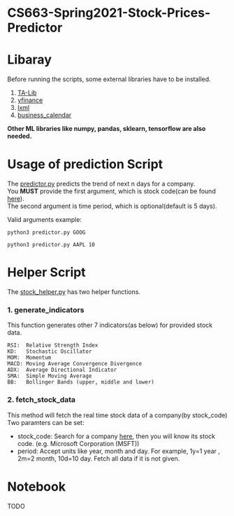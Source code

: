 # CS663-Spring2021-Stock-Prices-Predictor

# Libaray
Before running the scripts, some external libraries have to be installed.   

1. [TA-Lib](https://mrjbq7.github.io/ta-lib/install.html)
2. [yfinance](https://pypi.org/project/yfinance/)
3. [lxml](https://lxml.de/installation.html)
4. [business_calendar](https://pypi.org/project/business_calendar/)

**Other ML libraries like numpy, pandas, sklearn, tensorflow are also needed.**

# Usage of prediction Script
The [predictor.py](/predictor.py) predicts the trend of next n days for a company.   
You **MUST** provide the first argument, which is stock code(can be found [here](https://finance.yahoo.com/lookup)).  
The second argument is time period, which is optional(default is 5 days).   
   
Valid arguments example: 
```
python3 predictor.py GOOG 

python3 predictor.py AAPL 10 
```

# Helper Script
The [stock_helper.py](/stock_helper.py) has two helper functions.
### 1. generate_indicators
This function generates other 7 indicators(as below) for provided stock data.   
```
RSI:  Relative Strength Index 
KD:   Stochastic Oscillator 
MOM:  Momentum 
MACD: Moving Average Convergence Divergence 
ADX:  Average Directional Indicator 
SMA:  Simple Moving Average 
BB:   Bollinger Bands (upper, middle and lower)
```

### 2. fetch_stock_data 
This method will fetch the real time stock data of a company(by stock_code)
Two paramters can be set:

* stock_code: Search for a company [here](https://finance.yahoo.com/lookup), then you will know its stock code. (e.g. Microsoft Corporation (MSFT))
* period: Accept units like year, month and day. For example, 1y=1 year , 2m=2 month, 10d=10 day. Fetch all data if it is not given.



# Notebook

TODO


